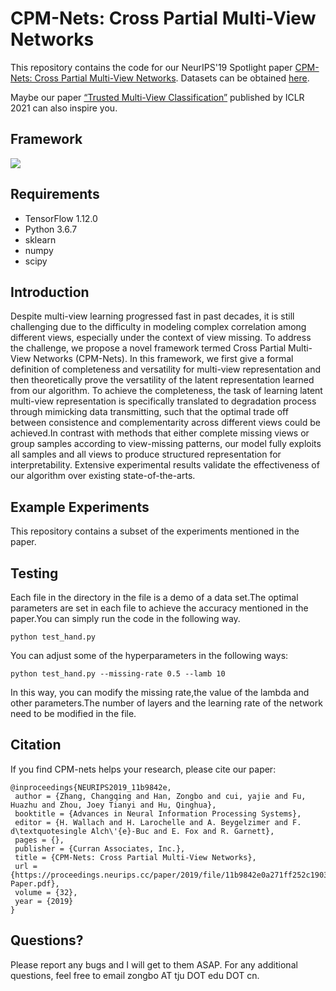 # CPM-Nets: Cross Partial Multi-View Networks

This repository contains the code for our NeurIPS'19 Spotlight paper [CPM-Nets: Cross Partial Multi-View Networks](https://github.com/hanmenghan/CPM_Nets/blob/master/paper/). Datasets can be obtained [here](https://drive.google.com/drive/folders/1TKiyL7vCq6DpFDMrQXIJdUcbVK6SIyhk?usp=sharing). 

Maybe our paper [“Trusted Multi-View Classification”](https://arxiv.org/abs/2102.02051) published by ICLR 2021 can also inspire you.

## Framework

<img src="images/framework.jpg"/>

## Requirements

- TensorFlow 1.12.0
- Python 3.6.7
- sklearn
- numpy
- scipy

## Introduction

Despite multi-view learning progressed fast in past decades, it is still challenging due to the difficulty in modeling complex correlation among different views, especially under the context of view missing. To address the challenge, we propose a novel framework termed Cross Partial Multi-View Networks (CPM-Nets). In this framework, we first give a formal definition of completeness and versatility for multi-view representation and then theoretically prove the versatility of the latent representation learned from our algorithm. To achieve the completeness, the task of learning latent multi-view representation is specifically translated to degradation process through mimicking data transmitting, such that the optimal trade off between consistence and complementarity across different views could be achieved.In contrast with methods that either complete missing views or group samples according to view-missing patterns, our model fully exploits all samples and all views to produce structured representation for interpretability. Extensive experimental results validate the effectiveness of our algorithm over existing state-of-the-arts.

## Example Experiments

This repository contains a subset of the experiments mentioned in the paper.

## Testing

Each file in the directory in the file is a demo of a data set.The optimal parameters are set in each file to achieve the accuracy mentioned in the paper.You can simply run the code in the following way.
```
python test_hand.py
```
You can adjust some of the hyperparameters in the following ways:
```
python test_hand.py --missing-rate 0.5 --lamb 10
```
In this way, you can modify the missing rate,the value of the lambda and other parameters.The number of layers and the learning rate of the network need to be modified in the file.

## Citation
If you find CPM-nets helps your research, please cite our paper:
```
@inproceedings{NEURIPS2019_11b9842e,
 author = {Zhang, Changqing and Han, Zongbo and cui, yajie and Fu, Huazhu and Zhou, Joey Tianyi and Hu, Qinghua},
 booktitle = {Advances in Neural Information Processing Systems},
 editor = {H. Wallach and H. Larochelle and A. Beygelzimer and F. d\textquotesingle Alch\'{e}-Buc and E. Fox and R. Garnett},
 pages = {},
 publisher = {Curran Associates, Inc.},
 title = {CPM-Nets: Cross Partial Multi-View Networks},
 url = {https://proceedings.neurips.cc/paper/2019/file/11b9842e0a271ff252c1903e7132cd68-Paper.pdf},
 volume = {32},
 year = {2019}
}
```

## Questions?

Please report any bugs and I will get to them ASAP. For any additional questions, feel free to email zongbo AT tju DOT edu DOT cn.
